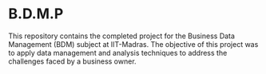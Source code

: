 # B.D.M.P
This repository contains the completed project for the Business Data Management (BDM) subject at IIT-Madras. The objective of this project was to apply data management and analysis techniques to address the challenges faced by a business owner.

